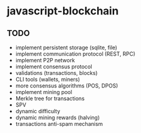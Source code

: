# javascript-blockchain

## TODO

* implement persistent storage (sqlite, file)
* implement communication protocol (REST, RPC)
* implement P2P network
* implement consensus protocol
* validations (transactions, blocks)
* CLI tools (wallets, miners)
* more consensus algorithms (POS, DPOS)
* implement mining pool
* Merkle tree for transactions
* SPV
* dynamic difficulty
* dynamic mining rewards (halving)
* transactions anti-spam mechanism
